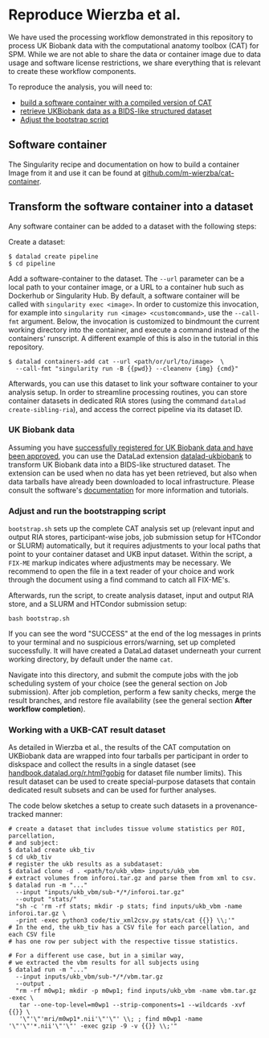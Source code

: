 # Reproduce Wierzba et al.

We have used the processing workflow demonstrated in this repository to process
UK Biobank data with the computational anatomy toolbox (CAT) for SPM.
While we are not able to share the data or container image due to data usage and
software license restrictions, we share everything that is relevant to create
these workflow components.

<!--ts-->
To reproduce the analysis, you will need to:

- [build a software container with a compiled version of CAT](#software-container)
- [retrieve UKBiobank data as a BIDS-like structured dataset](#UK-Biobank-data)
- [Adjust the bootstrap script](#Bootstrapping-the-framework)

<!--te-->

## Software container

The Singularity recipe and documentation on how to build a container Image from
it and use it can be found at
[github.com/m-wierzba/cat-container](https://github.com/m-wierzba/cat-container).

## Transform the software container into a dataset

Any software container can be added to a dataset with the following steps:

Create a dataset:
```
$ datalad create pipeline
$ cd pipeline
```

Add a software-container to the dataset. The ``--url`` parameter can be a local
path to your container image, or a URL to a container hub such as Dockerhub or
Singularity Hub.
By default, a software container will be called with ``singularity exec
<image>``. In order to customize this invocation, for example into ``singularity
run <image> <customcommand>``, use the ``--call-fmt`` argument. Below, the
invocation is customized to bindmount the current working directory into the
container, and execute a command instead of the containers' runscript.
A different example of this is also in the tutorial in this repository.

```
$ datalad containers-add cat --url <path/or/url/to/image>  \
  --call-fmt "singularity run -B {{pwd}} --cleanenv {img} {cmd}"
```

Afterwards, you can use this dataset to link your software container to your
analysis setup.
In order to streamline processing routines, you can store container datasets in
dedicated RIA stores (using the command ``datalad create-sibling-ria``), and
access the correct pipeline via its dataset ID.

### UK Biobank data

Assuming you have [successfully registered for UK Biobank data and have been
approved](https://www.ukbiobank.ac.uk/enable-your-research/register), you can
use the DataLad extension
[datalad-ukbiobank](https://github.com/datalad/datalad-ukbiobank) to transform
UK Biobank data into a BIDS-like structured dataset. The extension can be used
when no data has yet been retrieved, but also when data tarballs have already
been downloaded to local infrastructure. Please consult the software's
[documentation](http://docs.datalad.org/projects/ukbiobank/en/latest/index.html)
for more information and tutorials.

### Adjust and run the bootstrapping script

``bootstrap.sh`` sets up the complete CAT analysis set up (relevant input and output
RIA stores, participant-wise jobs, job submission setup for HTCondor or SLURM)
automatically, but it requires adjustments to your local paths that point to
your container dataset and UKB input dataset.
Within the script, a ``FIX-ME`` markup indicates where adjustments may be
necessary.
We recommend to open the file in a text reader of your choice and work through
the document using a find command to catch all FIX-ME's.

Afterwards, run the script, to create analysis dataset, input and output RIA
store, and a SLURM and HTCondor submission setup:

```
bash bootstrap.sh
```

If you can see the word "SUCCESS" at the end of the log messages in prints to
your terminal and no suspicious errors/warning, set up completed successfully.
It will have created a DataLad dataset underneath your current working
directory, by default under the name ``cat``.

Navigate into this directory, and submit the compute jobs with the job
scheduling system of your choice (see the general section
on Job submission).
After job completion, perform a few sanity checks, merge the result branches,
and restore file availability (see the general section **After workflow
completion**).

### Working with a UKB-CAT result dataset

As detailed in Wierzba et al., the results of the CAT computation on UKBiobank
data are wrapped into four tarballs per participant in order to diskspace and
collect the results in a single dataset (see
[handbook.datalad.org/r.html?gobig](https://handbook.datalad.org/r.html?gobig)
for dataset file number limits).
This result dataset can be used to create special-purpose datasets that contain
dedicated result subsets and can be used for further analyses.

The code below sketches a setup to create such datasets in a provenance-tracked
manner:

```
# create a dataset that includes tissue volume statistics per ROI, parcellation,
# and subject:
$ datalad create ukb_tiv
$ cd ukb_tiv
# register the ukb results as a subdataset:
$ datalad clone -d . <path/to/ukb_vbm> inputs/ukb_vbm
# extract volumes from inforoi.tar.gz and parse them from xml to csv.
$ datalad run -m "..."
  --input "inputs/ukb_vbm/sub-*/*/inforoi.tar.gz"
  --output "stats/"
  "sh -c 'rm -rf stats; mkdir -p stats; find inputs/ukb_vbm -name inforoi.tar.gz \
  -print -exec python3 code/tiv_xml2csv.py stats/cat {{}} \\;'"
# In the end, the ukb_tiv has a CSV file for each parcellation, and each CSV file
# has one row per subject with the respective tissue statistics.

# For a different use case, but in a similar way,
# we extracted the vbm results for all subjects using
$ datalad run -m "..."
  --input inputs/ukb_vbm/sub-*/*/vbm.tar.gz
  --output .
  "rm -rf m0wp1; mkdir -p m0wp1; find inputs/ukb_vbm -name vbm.tar.gz -exec \
   tar --one-top-level=m0wp1 --strip-components=1 --wildcards -xvf {{}} \
   '\"'\"'mri/m0wp1*.nii'\"'\"' \\; ; find m0wp1 -name '\"'\"'*.nii'\"'\"' -exec gzip -9 -v {{}} \\;'"

```


